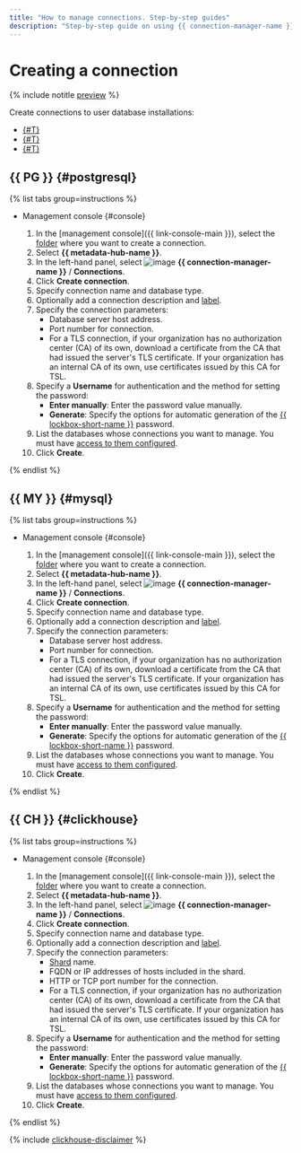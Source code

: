 ```yaml
---
title: "How to manage connections. Step-by-step guides"
description: "Step-by-step guide on using {{ connection-manager-name }} in {{ yandex-cloud }}. In this tutorial, you will learn how to create connections."
---
```


# Creating a connection

{% include notitle [preview](../../_includes/note-preview.md) %}

Create connections to user database installations:

* [{#T}](#postgresql)
* [{#T}](#mysql)
* [{#T}](#clickhouse)

## {{ PG }} {#postgresql}

{% list tabs group=instructions %}

- Management console {#console}

  1. In the [management console]({{ link-console-main }}), select the [folder](../../resource-manager/concepts/resources-hierarchy.md#folder) where you want to create a connection.
  1. Select **{{ metadata-hub-name }}**.
  1. In the left-hand panel, select ![image](../../_assets/console-icons/plug-connection.svg) **{{ connection-manager-name }}** / **Connections**.
  1. Click **Create connection**.
  1. Specify connection name and database type.
  1. Optionally add a connection description and [label](../../resource-manager/concepts/labels.md).
  1. Specify the connection parameters:
     * Database server host address.
     * Port number for connection.
     * For a TLS connection, if your organization has no authorization center (CA) of its own, download a certificate from the CA that had issued the server's TLS certificate. If your organization has an internal CA of its own, use certificates issued by this CA for TSL.
  1. Specify a **Username** for authentication and the method for setting the password:
      * **Enter manually**: Enter the password value manually.
      * **Generate**: Specify the options for automatic generation of the [{{ lockbox-short-name }}](../../lockbox/quickstart.md) password.
  1. List the databases whose connections you want to manage. You must have [access to them configured](../../managed-postgresql/security).
  1. Click **Create**.

{% endlist %}

## {{ MY }} {#mysql}

{% list tabs group=instructions %}

- Management console {#console}

   1. In the [management console]({{ link-console-main }}), select the [folder](../../resource-manager/concepts/resources-hierarchy.md#folder) where you want to create a connection.
   1. Select **{{ metadata-hub-name }}**.
   1. In the left-hand panel, select ![image](../../_assets/console-icons/plug-connection.svg) **{{ connection-manager-name }}** / **Connections**.
   1. Click **Create connection**.
   1. Specify connection name and database type.
   1. Optionally add a connection description and [label](../../resource-manager/concepts/labels.md).
   1. Specify the connection parameters:
      * Database server host address.
      * Port number for connection.
      * For a TLS connection, if your organization has no authorization center (CA) of its own, download a certificate from the CA that had issued the server's TLS certificate. If your organization has an internal CA of its own, use certificates issued by this CA for TSL.
   1. Specify a **Username** for authentication and the method for setting the password:
      * **Enter manually**: Enter the password value manually.
      * **Generate**: Specify the options for automatic generation of the [{{ lockbox-short-name }}](../../lockbox/quickstart.md) password.
   1. List the databases whose connections you want to manage. You must have [access to them configured](../../managed-mysql/security).
   1. Click **Create**.

{% endlist %}

## {{ CH }} {#clickhouse}

{% list tabs group=instructions %}

- Management console {#console}

    1. In the [management console]({{ link-console-main }}), select the [folder](../../resource-manager/concepts/resources-hierarchy.md#folder) where you want to create a connection.
    1. Select **{{ metadata-hub-name }}**.
    1. In the left-hand panel, select ![image](../../_assets/console-icons/plug-connection.svg) **{{ connection-manager-name }}** / **Connections**.
    1. Click **Create connection**.
    1. Specify connection name and database type.
    1. Optionally add a connection description and [label](../../resource-manager/concepts/labels.md).
    1. Specify the connection parameters:
        * [Shard](../../managed-clickhouse/operations/shards.md#list-shards) name.
        * FQDN or IP addresses of hosts included in the shard.
        * HTTP or TCP port number for the connection.
        * For a TLS connection, if your organization has no authorization center (CA) of its own, download a certificate from the CA that had issued the server's TLS certificate. If your organization has an internal CA of its own, use certificates issued by this CA for TSL.
    1. Specify a **Username** for authentication and the method for setting the password:
        * **Enter manually**: Enter the password value manually.
        * **Generate**: Specify the options for automatic generation of the [{{ lockbox-short-name }}](../../lockbox/quickstart.md) password.
    1. List the databases whose connections you want to manage. You must have [access to them configured](../../managed-clickhouse/security).
    1. Click **Create**.

{% endlist %}


{% include [clickhouse-disclaimer](../../_includes/clickhouse-disclaimer.md) %}
